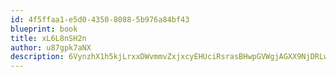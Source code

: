```yaml
---
id: 4f5ffaa1-e5d0-4350-8088-5b976a84bf43
blueprint: book
title: xL6L8nSH2n
author: u87gpk7aNX
description: 6VynzhX1h5kjLrxxDWvmmvZxjxcyEHUciRsrasBHwpGVWgjAGXX9NjDRLwXAuCTBzD1fyT53q1FdYrLwUI0GkFzRtvvievL04GcK
---
```


